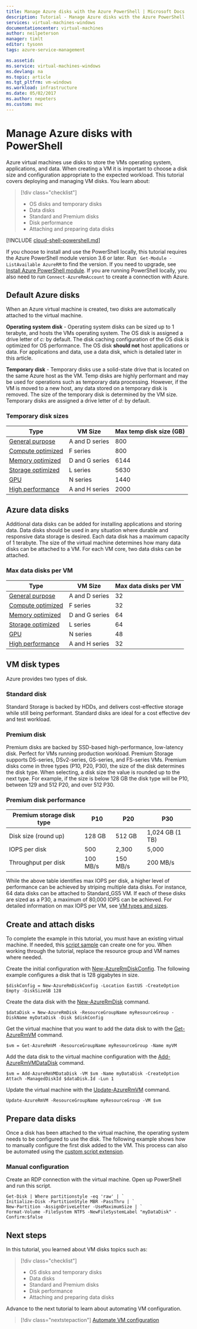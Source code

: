 ```yaml
---
title: Manage Azure disks with the Azure PowerShell | Microsoft Docs
description: Tutorial - Manage Azure disks with the Azure PowerShell 
services: virtual-machines-windows
documentationcenter: virtual-machines
author: neilpeterson
manager: timlt
editor: tysonn
tags: azure-service-management

ms.assetid: 
ms.service: virtual-machines-windows
ms.devlang: na
ms.topic: article
ms.tgt_pltfrm: vm-windows
ms.workload: infrastructure
ms.date: 05/02/2017
ms.author: nepeters
ms.custom: mvc
---
```


# Manage Azure disks with PowerShell

Azure virtual machines use disks to store the VMs operating system, applications, and data. When creating a VM it is important to choose a disk size and configuration appropriate to the expected workload. This tutorial covers deploying and managing VM disks. You learn about:

> [!div class="checklist"]
> * OS disks and temporary disks
> * Data disks
> * Standard and Premium disks
> * Disk performance
> * Attaching and preparing data disks

[!INCLUDE [cloud-shell-powershell.md](../../../includes/cloud-shell-powershell.md)]

If you choose to install and use the PowerShell locally, this tutorial requires the Azure PowerShell module version 3.6 or later. Run ` Get-Module -ListAvailable AzureRM` to find the version. If you need to upgrade, see [Install Azure PowerShell module](/powershell/azure/install-azurerm-ps). If you are running PowerShell locally, you also need to run `Connect-AzureRmAccount` to create a connection with Azure. 

## Default Azure disks

When an Azure virtual machine is created, two disks are automatically attached to the virtual machine. 

**Operating system disk** - Operating system disks can be sized up to 1 terabyte, and hosts the VMs operating system.  The OS disk is assigned a drive letter of *c:* by default. The disk caching configuration of the OS disk is optimized for OS performance. The OS disk **should not** host applications or data. For applications and data, use a data disk, which is detailed later in this article.

**Temporary disk** - Temporary disks use a solid-state drive that is located on the same Azure host as the VM. Temp disks are highly performant and may be used for operations such as temporary data processing. However, if the VM is moved to a new host, any data stored on a temporary disk is removed. The size of the temporary disk is determined by the VM size. Temporary disks are assigned a drive letter of *d:* by default.

### Temporary disk sizes

| Type | VM Size | Max temp disk size (GB) |
|----|----|----|
| [General purpose](sizes-general.md) | A and D series | 800 |
| [Compute optimized](sizes-compute.md) | F series | 800 |
| [Memory optimized](../virtual-machines-windows-sizes-memory.md) | D and G series | 6144 |
| [Storage optimized](../virtual-machines-windows-sizes-storage.md) | L series | 5630 |
| [GPU](sizes-gpu.md) | N series | 1440 |
| [High performance](sizes-hpc.md) | A and H series | 2000 |

## Azure data disks

Additional data disks can be added for installing applications and storing data. Data disks should be used in any situation where durable and responsive data storage is desired. Each data disk has a maximum capacity of 1 terabyte. The size of the virtual machine determines how many data disks can be attached to a VM. For each VM core, two data disks can be attached. 

### Max data disks per VM

| Type | VM Size | Max data disks per VM |
|----|----|----|
| [General purpose](sizes-general.md) | A and D series | 32 |
| [Compute optimized](sizes-compute.md) | F series | 32 |
| [Memory optimized](../virtual-machines-windows-sizes-memory.md) | D and G series | 64 |
| [Storage optimized](../virtual-machines-windows-sizes-storage.md) | L series | 64 |
| [GPU](sizes-gpu.md) | N series | 48 |
| [High performance](sizes-hpc.md) | A and H series | 32 |

## VM disk types

Azure provides two types of disk.

### Standard disk

Standard Storage is backed by HDDs, and delivers cost-effective storage while still being performant. Standard disks are ideal for a cost effective dev and test workload.

### Premium disk

Premium disks are backed by SSD-based high-performance, low-latency disk. Perfect for VMs running production workload. Premium Storage supports DS-series, DSv2-series, GS-series, and FS-series VMs. Premium disks come in three types (P10, P20, P30), the size of the disk determines the disk type. When selecting, a disk size the value is rounded up to the next type. For example, if the size is below 128 GB the disk type will be P10, between 129 and 512 P20, and over 512 P30. 

### Premium disk performance

|Premium storage disk type | P10 | P20 | P30 |
| --- | --- | --- | --- |
| Disk size (round up) | 128 GB | 512 GB | 1,024 GB (1 TB) |
| IOPS per disk | 500 | 2,300 | 5,000 |
Throughput per disk | 100 MB/s | 150 MB/s | 200 MB/s |

While the above table identifies max IOPS per disk, a higher level of performance can be achieved by striping multiple data disks. For instance, 64 data disks can be attached to Standard_GS5 VM. If each of these disks are sized as a P30, a maximum of 80,000 IOPS can be achieved. For detailed information on max IOPS per VM, see [VM types and sizes](./sizes.md).

## Create and attach disks

To complete the example in this tutorial, you must have an existing virtual machine. If needed, this [script sample](../scripts/virtual-machines-windows-powershell-sample-create-vm.md) can create one for you. When working through the tutorial, replace the resource group and VM names where needed.

Create the initial configuration with [New-AzureRmDiskConfig](/powershell/module/azurerm.compute/new-azurermdiskconfig). The following example configures a disk that is 128 gigabytes in size.

```azurepowershell-interactive
$diskConfig = New-AzureRmDiskConfig -Location EastUS -CreateOption Empty -DiskSizeGB 128
```

Create the data disk with the [New-AzureRmDisk](/powershell/module/azurerm.compute/new-azurermdisk) command.

```azurepowershell-interactive
$dataDisk = New-AzureRmDisk -ResourceGroupName myResourceGroup -DiskName myDataDisk -Disk $diskConfig
```

Get the virtual machine that you want to add the data disk to with the [Get-AzureRmVM](/powershell/module/azurerm.compute/get-azurermvm) command.

```azurepowershell-interactive
$vm = Get-AzureRmVM -ResourceGroupName myResourceGroup -Name myVM
```

Add the data disk to the virtual machine configuration with the [Add-AzureRmVMDataDisk](/powershell/module/azurerm.compute/add-azurermvmdatadisk) command.

```azurepowershell-interactive
$vm = Add-AzureRmVMDataDisk -VM $vm -Name myDataDisk -CreateOption Attach -ManagedDiskId $dataDisk.Id -Lun 1
```

Update the virtual machine with the [Update-AzureRmVM](/powershell/module/azurerm.compute/add-azurermvmdatadisk) command.

```azurepowershell-interactive
Update-AzureRmVM -ResourceGroupName myResourceGroup -VM $vm
```

## Prepare data disks

Once a disk has been attached to the virtual machine, the operating system needs to be configured to use the disk. The following example shows how to manually configure the first disk added to the VM. This process can also be automated using the [custom script extension](./tutorial-automate-vm-deployment.md).

### Manual configuration

Create an RDP connection with the virtual machine. Open up PowerShell and run this script.

```azurepowershell-interactive
Get-Disk | Where partitionstyle -eq 'raw' | `
Initialize-Disk -PartitionStyle MBR -PassThru | `
New-Partition -AssignDriveLetter -UseMaximumSize | `
Format-Volume -FileSystem NTFS -NewFileSystemLabel "myDataDisk" -Confirm:$false
```

## Next steps

In this tutorial, you learned about VM disks topics such as:

> [!div class="checklist"]
> * OS disks and temporary disks
> * Data disks
> * Standard and Premium disks
> * Disk performance
> * Attaching and preparing data disks

Advance to the next tutorial to learn about automating VM configuration.

> [!div class="nextstepaction"]
> [Automate VM configuration](./tutorial-automate-vm-deployment.md)
